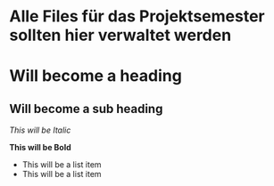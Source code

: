 Alle Files für das Projektsemester sollten hier verwaltet werden
============

Will become a heading
==============

Will become a sub heading
--------------

*This will be Italic*

**This will be Bold**

- This will be a list item
- This will be a list item
